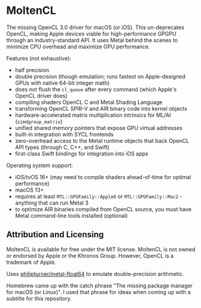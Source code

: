 # MoltenCL

The missing OpenCL 3.0 driver for macOS (or iOS). This un-deprecates OpenCL, making Apple devices viable for high-performance GPGPU through an industry-standard API. It uses Metal behind the scenes to minimize CPU overhead and maximize GPU performance.

Features (not exhaustive):
- half precision
- double precision (though emulation; runs fastest on Apple-designed GPUs with native 64-bit integer math)
- does not flush the `cl_queue` after every command (which Apple's OpenCL driver does)
- compiling shaders OpenCL C and Metal Shading Language
- transforming OpenCL SPIR-V and AIR binary code into kernel objects
- hardware-accelerated matrix multiplication intrinsics for ML/AI (`simdgroup_matrix`)
- unified shared memory pointers that expose GPU virtual addresses
- built-in integration with SYCL frontends
- zero-overhead access to the Metal runtime objects that back OpenCL API types (through C, C++, and Swift)
- first-class Swift bindings for integration into iOS apps

Operating system support:
- iOS/tvOS 16+ (may need to compile shaders ahead-of-time for optimal performance)
- macOS 13+
- requires at least `MTL::GPUFamily::Apple6` or `MTL::GPUFamily::Mac2` - anything that can run Metal 3
- to optimize AIR binaries compiled from OpenCL source, you must have Metal command-line tools installed (optional)

## Attribution and Licensing

MoltenCL is available for free under the MIT license. MoltenCL is not owned or endorsed by Apple or the Khronos Group. However, OpenCL is a trademark of Apple.

Uses [philipturner/metal-float64](https://github.com/philipturner/metal-float64) to emulate double-precision arithmetic.

Homebrew came up with the catch phrase "The missing package manager for macOS (or Linux)". I used that phrase for ideas when coming up with a subtitle for this repository.
